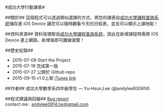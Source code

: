 #成功大學行動課表#

##關於##
這個程式可以透過類似選課的方式，將您的課表自[成功大學課程查詢系統](http://course-query.acad.ncku.edu.tw/qry/)儲存進 iOS Device 讓您可以隨時觀看今天的日程表，並且可以顯示上課地點！

##資料來源##
資料皆擷取自[成功大學課程查詢系統](http://course-query.acad.ncku.edu.tw/qry/)，因此在新增課程時需將 iOS Device 連上網路，新增後即可離線瀏覽！

##歷史紀錄##
* 2015-07-09 Start the Project
* 2015-07-19 完成第一版
* 2015-07-27 公開於 Github repo
* 2015-09-15 v1.0上架 [iTunes link](https://itunes.apple.com/us/app/xing-dong-ke-biao/id1037708226?mt=8)


##作者##
成功大學數學系四年級學生 — Yu-Hsun,Lee (@andylee830914)

##程式建議與回報##
[Bug report](https://docs.google.com/forms/d/1BzZjjQ5EjcPH72uMBWf01rePPQnyJXhSbEBAcTm99TA/viewform?usp=send_form)
<br>
contact me : <andylee0914.tw@gmail.com>